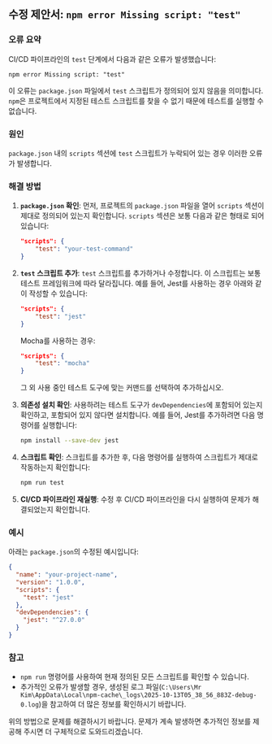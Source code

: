 ## 수정 제안서: `npm error Missing script: "test"`

### 오류 요약
CI/CD 파이프라인의 `test` 단계에서 다음과 같은 오류가 발생했습니다:

```
npm error Missing script: "test"
```

이 오류는 `package.json` 파일에서 `test` 스크립트가 정의되어 있지 않음을 의미합니다. `npm`은 프로젝트에서 지정된 테스트 스크립트를 찾을 수 없기 때문에 테스트를 실행할 수 없습니다.

### 원인
`package.json` 내의 `scripts` 섹션에 `test` 스크립트가 누락되어 있는 경우 이러한 오류가 발생합니다. 

### 해결 방법

1. **`package.json` 확인**:
   먼저, 프로젝트의 `package.json` 파일을 열어 `scripts` 섹션이 제대로 정의되어 있는지 확인합니다. `scripts` 섹션은 보통 다음과 같은 형태로 되어 있습니다:

   ```json
   "scripts": {
       "test": "your-test-command"
   }
   ```

2. **`test` 스크립트 추가**:
   `test` 스크립트를 추가하거나 수정합니다. 이 스크립트는 보통 테스트 프레임워크에 따라 달라집니다. 예를 들어, Jest를 사용하는 경우 아래와 같이 작성할 수 있습니다:

   ```json
   "scripts": {
       "test": "jest"
   }
   ```

   Mocha를 사용하는 경우:

   ```json
   "scripts": {
       "test": "mocha"
   }
   ```

   그 외 사용 중인 테스트 도구에 맞는 커맨드를 선택하여 추가하십시오.

3. **의존성 설치 확인**:
   사용하려는 테스트 도구가 `devDependencies`에 포함되어 있는지 확인하고, 포함되어 있지 않다면 설치합니다. 예를 들어, Jest를 추가하려면 다음 명령어를 실행합니다:

   ```bash
   npm install --save-dev jest
   ```

4. **스크립트 확인**:
   스크립트를 추가한 후, 다음 명령어를 실행하여 스크립트가 제대로 작동하는지 확인합니다:

   ```bash
   npm run test
   ```

5. **CI/CD 파이프라인 재실행**:
   수정 후 CI/CD 파이프라인을 다시 실행하여 문제가 해결되었는지 확인합니다.

### 예시
아래는 `package.json`의 수정된 예시입니다:

```json
{
  "name": "your-project-name",
  "version": "1.0.0",
  "scripts": {
    "test": "jest"
  },
  "devDependencies": {
    "jest": "^27.0.0"
  }
}
```

### 참고
- `npm run` 명령어를 사용하여 현재 정의된 모든 스크립트를 확인할 수 있습니다.
- 추가적인 오류가 발생할 경우, 생성된 로그 파일(`C:\Users\Mr Kim\AppData\Local\npm-cache\_logs\2025-10-13T05_38_56_883Z-debug-0.log`)을 참고하여 더 많은 정보를 확인하시기 바랍니다. 

위의 방법으로 문제를 해결하시기 바랍니다. 문제가 계속 발생하면 추가적인 정보를 제공해 주시면 더 구체적으로 도와드리겠습니다.